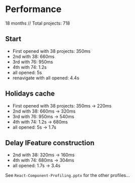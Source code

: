 Performance
===========

18 months // Total projects: 718

Start
-----

- First opened with 38 projects: 350ms
- 2nd with 38: 660ms
- 3rd with 76: 950ms
- 4th with 74: 1.2s
- all opened: 5s
- renavigate with all opened: 4.4s


Holidays cache
--------------

- First opened with 38 projects: 350ms -> 220ms
- 2nd with 38: 660ms -> 320ms
- 3rd with 76: 950ms -> 540ms
- 4th with 74: 1.2s -> 680ms
- all opened: 5s -> 1.7s


Delay IFeature construction
---------------------------

- 2nd with 38: 320ms -> 160ms
- 4th with 74: 680ms -> 304ms
- all opened: 1.7s -> 3.4s


See `React-Component-Profiling.pptx` for the other profiles...
